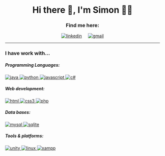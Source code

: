 <h1 align="center">Hi there 👋, I'm Simon 👨‍💻</h1>

<h3 align="center">Find me here: </h3>
<p align="center">
<a href="https://www.linkedin.com/in/simon-lopez-824bb21a3/" target="blank"><img src="https://github.com/user-attachments/assets/2bf7418e-245c-45a0-9523-ee2ca21cadef" alt="linkedin" /></a>   &nbsp;&nbsp;&nbsp;
<a href="mailto:slopez.xp@gmail.com" target="blank"><img src="https://github.com/user-attachments/assets/3eb24d66-4f80-429c-b33f-d8b59ec95b13" alt="gmail" /></a>
</p>

<hr>

<h3 align="left">I have work with... </h3>
<h5>Programming Languages: </h5>
<p align="left"> 
<a href="https://www.java.com/en/" target="_blank" rel="noreferrer"> <img src="https://github.com/user-attachments/assets/2febc8f9-408b-4fea-8989-f600144c59d2" alt="java"/> </a> 
<a href="https://www.python.org/" target="_blank" rel="noreferrer"> <img src="https://github.com/user-attachments/assets/10ecdcc0-7011-45e2-8e75-454e62021a80" alt="python"/> </a> 
<a href="https://www.javascript.com/" target="_blank" rel="noreferrer"> <img src="https://github.com/user-attachments/assets/b11bd5e0-3426-4bf3-85a9-1b1648f90456" alt="javascript"/> </a> 
<a href="https://developer.mozilla.org/en-US/docs/Web/CSS" target="_blank" rel="noreferrer"> <img src="https://github.com/user-attachments/assets/7377dc73-21f9-453d-83e3-462525b8973a" alt="c#"/> </a> 
</p>

<h5>Web development: </h5>
<p align="left"> 
<a href="https://developer.mozilla.org/en-US/docs/Web/HTML" target="_blank" rel="noreferrer"> <img src="https://github.com/user-attachments/assets/64d9b07a-77a6-401b-a030-5973f1311add" alt="html"/> </a> 
<a href="https://developer.mozilla.org/en-US/docs/Web/CSS" target="_blank" rel="noreferrer"> <img src="https://github.com/user-attachments/assets/7377dc73-21f9-453d-83e3-462525b8973a" alt="css3"/> </a> 
<a href="https://www.php.net/" target="_blank" rel="noreferrer"> <img src="https://github.com/user-attachments/assets/bc3bfefc-b547-4465-8aed-6139888b63ca" alt="php"/> </a> 
</p>

<h5>Data bases: </h5>
<p align="left"> 
<a href="https://www.mysql.com/" target="_blank" rel="noreferrer"> <img src="https://github.com/user-attachments/assets/610e662e-116c-40a3-8e9f-b6526cf2f160" alt="mysql"/> </a> 
<a href="https://www.sqlite.org/" target="_blank" rel="noreferrer"> <img src="https://github.com/user-attachments/assets/be28c11d-e126-4c07-9a54-e561e678d2b0" alt="sqlite"/> </a> 
</p>

<h5>Tools & platforms: </h5>
<p align="left"> 
<a href="https://unity.com/" target="_blank" rel="noreferrer"> <img src="https://github.com/user-attachments/assets/970de7c0-b3ee-40ba-9a9d-a5b69091e0e8" alt="unity"/> </a> 
<a href="https://www.linux.org/" target="_blank" rel="noreferrer"> <img src="https://github.com/user-attachments/assets/f1ece785-4d37-413d-a45a-cebf3a37fa41" alt="linux"/> </a> 
<a href="https://www.apachefriends.org/" target="_blank" rel="noreferrer"> <img src="https://github.com/user-attachments/assets/46aee7c4-25a0-434f-af4b-809380be3b74" alt="xampp"/> </a> 
</p>
